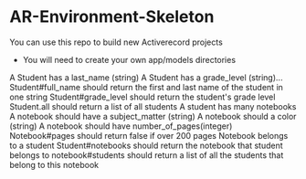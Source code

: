 # AR-Environment-Skeleton

You can use this repo to build new Activerecord projects

* You will need to create your own app/models directories

A Student has a last_name (string)
A Student has a grade_level (string)...
Student#full_name should return the first and last name of the student in one string
Student#grade_level should return the student's grade level
Student.all should return a list of all students
A student has many notebooks
A notebook should have a subject_matter (string)
A notebook should a color (string)
A notebook should have number_of_pages(integer)
Notebook#pages should return false if over 200 pages
Notebook belongs to a student
Student#notebooks should return the notebook that student belongs to
notebook#students should return a list of all the students that belong to this notebook